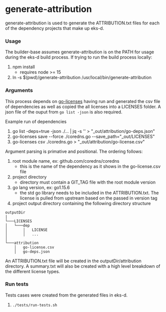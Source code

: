 # generate-attribution

generate-attribution is used to generate the ATTRIBUTION.txt files for each of the dependency projects that make up eks-d.  

### Usage
The builder-base assumes generate-attribution is on the PATH for usage during the eks-d build process.  If trying to run the build process locally:

1. npm install
    * requires node >= 15
2. ln -s $(pwd)/generate-attribution /usr/local/bin/generate-attribution


### Arguments
This process depends on [go-licenses](https://github.com/google/go-licenses) having run and generated the csv file of dependencies as well as copied the all licenses into a LICENSES folder.  A json file of the ouput from `go list -json` is also required.

Example run of dependencies

1. go list -deps=true -json ./... | jq -s ''  > "_out/attribution/go-deps.json"
2. go-licenses save --force ./coredns.go --save_path="_out/LICENSES"
3. go-licenses csv ./coredns.go > "_out/attribution/go-license.csv"

Argument parsing is primative and positional.  The ordering follows:

1. root module name, ex: github.com/coredns/coredns
    * this is the name of the dependency as it shows in the go-license.csv file
2. project directory
    * directory must contain a GIT_TAG file with the root module version
3. go lang version, ex: go1.15.6
    * the std go library needs to be included in the ATTRIBUTION.txt.  The license is pulled from upstream based on the passed in version tag
4. project output directory containing the following directory structure

```
outputDir
|
└───LICENSES
│   └───dep
│       │   LICENSE
│       │   ...
│   
└───attribution
    │   go-license.csv
    │   go-deps.json
```
     
An ATTRIBUTION.txt file will be created in the outputDir/attribution directory.  A summary.txt will also be created with a high level breakdown of the different license types.

### Run tests
Tests cases were created from the generated files in eks-d.

1. `./tests/run-tests.sh`
